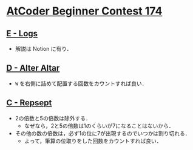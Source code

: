 # [AtCoder Beginner Contest 174](https://atcoder.jp/contests/abc174)

## [E - Logs](https://atcoder.jp/contests/abc174/tasks/abc174_e)
- 解説は Notion に有り．

## [D - Alter Altar](https://atcoder.jp/contests/abc174/tasks/abc174_d)
- `W` を右側に詰めて配置する回数をカウントすれば良い．

## [C - Repsept](https://atcoder.jp/contests/abc174/tasks/abc174_c)
- 2の倍数と5の倍数は除外する．
	- なぜなら，2と5の倍数は1のくらいが7になることはないから．
- その他の数の倍数は，必ず1の位に7が出現するのでいつかは割り切れる．
	- よって，筆算の位取りをした回数をカウントすれば良い．
